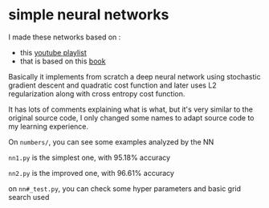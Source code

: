 # simple neural networks

I made these networks based on :

  - this [youtube playlist](https://www.youtube.com/playlist?list=PLZHQObOWTQDNU6R1_67000Dx_ZCJB-3pi)
  - that is based on this [book](http://neuralnetworksanddeeplearning.com/)

Basically it implements from scratch a deep neural network using stochastic gradient descent and quadratic cost function and later uses L2 regularization along with cross entropy cost function.

It has lots of comments explaining what is what, but it's very similar to the original source code, I only changed some names to adapt source code to my learning experience.

On `numbers/`, you can see some examples analyzed by the NN

`nn1.py` is the simplest one, with 95.18% accuracy

`nn2.py` is the improved one, with 96.61% accuracy

on `nn#_test.py`, you can check some hyper parameters and basic grid search used